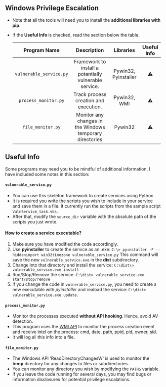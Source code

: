 ## Windows Privilege Escalation

* Note that all the tools will need you to install the **additional libraries with pip**. 
* If the **Useful Info** is checked, read the section below the table.

   | Program Name | Description| Libraries| Useful Info |
   | :--------: | :---: | :---: | :---: | 
   | `vulnerable_service.py`| Framework to install a potentially vulnerable service. | Pywin32, Pyinstaller | ⚠️ |
   | `process_monitor.py`| Track process creation and execution. | Pywin32, WMI | ⚠️ |
   | `file_monitor.py`| Monitor any changes in the Windows temporary directories | Pywin32 | ⚠️ |

## Useful Info

Some programs may need you to be mindful of additional information. I have included some notes in this section:
   
#### `vulnerable_service.py`

* You can use this skeleton framework to create services using Python. 
* It is required you write the scripts you wish to include in your service and save them in a file. It currently run the scripts from the sample script `VulnService_task.vbs`.
* After that, modify the `source_dir` variable with the absolute path of the scripts you just wrote.

<h4>How to create a service executable?</h4>

1. Make sure you have modified the code accordingly. 
2. Use **pyinstaller** to create the service as an .exe: ```C:\> pyinstaller -F --hiddenimport win32timezone vulnerable_service.py```
This command will save the new `vulnerable_service.exe` in the **dist** subdirectory.
3. Change into that directory and install the service: `C:\dist\> vulnerable_service.exe install` 
4. Run/Stop/Remove the service: `C:\dist> vulnerable_service.exe start/stop/remove`
5. If you change the code in `vulnerable_service.py`, you need to create a new executable with *pyinstaller* and reaload the service: `C:\dist> vulnerable_service.exe update`. 

#### `process_monitor.py`

* Monitor the processes executed **without API hooking**. Hence, avoid AV detection. 
* This program uses the [WMI API](http://timgolden.me.uk/python/wmi/tutorial.html) to monitor the process creation event and receive intel on the process: cmd, date, path, ppid, pid, owner, sid.
* It will log all this info into a file.


#### `file_monitor.py`

* The Windows API 'ReadDirectoryChangesW' is used to monitor the **temp** directory for any changes to files or subdirectories.
* You can monitor any directory you wish by modifying the `PATHS` variable.
* If you leave the code running for several days, you may find bugs or information disclosures for potential privilege escalations.
